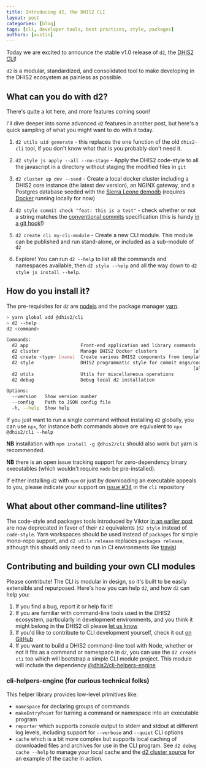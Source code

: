 ```yaml
---
title: Introducing d2, the DHIS2 CLI
layout: post
categories: [blog]
tags: [cli, developer tools, best practices, style, packages]
authors: [austin]
---
```


Today we are excited to announce the stable v1.0 release of `d2`, the [DHIS2 CLI](https://www.npmjs.com/package/@dhis2/cli)!

`d2` is a modular, standardized, and consolidated tool to make developing in the DHIS2 ecosystem as painless as possible.

## What can you do with d2?

There's quite a lot here, and more features coming soon!

I'll dive deeper into some advanced `d2` features in another post, but here's a quick sampling of what you might want to do with it today.

1. `d2 utils uid generate` - this replaces the one function of the old `dhis2-cli` tool, if you don't know what that is you probably don't need it.

2. `d2 style js apply --all --no-stage` - Apply the DHIS2 code-style to all the javascript in a directory without staging the modified files in `git`

3. `d2 cluster up dev --seed` - Create a local docker cluster including a DHIS2 core instance (the latest dev version), an NGINX gateway, and a Postgres database seeded with the [Sierra Leone demodb](https://github.com/dhis2/dhis2-demo-db/tree/master/sierra-leone) (requires [Docker](https://www.docker.com/products/docker-desktop) running locally for now)

4. `d2 style commit check "feat: this is a test"` - check whether or not a string matches the [conventional commits](http://conventionalcommits.org/) specification (this is handy [in a git hook](https://github.com/dhis2/cli/blob/master/package.json#L19)!)

5. `d2 create cli my-cli-module` - Create a new CLI module. This module can be published and run stand-alone, or included as a sub-module of `d2`

6. Explore! You can run `d2 --help` to list all the commands and namespaces available, then `d2 style --help` and all the way down to `d2 style js install --help`.

## How do you install it?

The pre-requisites for `d2` are [nodejs](https://nodejs.org/en/download/) and the package manager [yarn](https://yarnpkg.com/lang/en/docs/install/).

```sh
> yarn global add @dhis2/cli
> d2 --help
d2 <command>

Commands:
  d2 app                   Front-end application and library commands
  d2 cluster               Manage DHIS2 Docker clusters             [aliases: c]
  d2 create <type> [name]  Create various DHIS2 components from templates
  d2 style                 DHIS2 programmatic style for commit msgs/code
                                                                    [aliases: s]
  d2 utils                 Utils for miscellaneous operations
  d2 debug                 Debug local d2 installation

Options:
  --version   Show version number                                      [boolean]
  --config    Path to JSON config file
  -h, --help  Show help                                                [boolean]
```

If you just want to run a single command without installing `d2` globally, you can use `npx`, for instance both commands above are equivalent to `npx @dhis2/cli --help`

**NB** installation with `npm install -g @dhis2/cli` should also work but yarn is recommended.

**NB** there is an open issue tracking support for zero-dependency binary executables (which wouldn't require `node` be pre-installed).

If either installing `d2` with `npm` or just by downloading an executable appeals to you, please indicate your support on [issue #34](https://github.com/dhis2/cli/issues/34) in the `cli` repository

## What about other command-line utilites?

The code-style and packages tools introduced by Viktor [in an earlier post](/blog/2018/12/07/packages-and-conventions.html) are now deprecated in favor of their `d2` equivalents (`d2 style` instead of `code-style`. Yarn workspaces should be used instead of `packages` for simple mono-repo support, and `d2 utils release` replaces `packages release`, although this should only need to run in CI environments like [travis](https://www.travis-ci.com))

## Contributing and building your own CLI modules

Please contribute! The CLI is modular in design, so it's built to be easily extensible and repurposed. Here's how you can help `d2`, and how `d2` can help you:

1. If you find a bug, report it or help fix it!
2. If you are familiar with command-line tools used in the DHIS2 ecosystem, particularly in development environments, and you think it might belong in the DHIS2 cli please [let us know](https://github.com/dhis2/cli/issues/new)
3. If you'd like to contribute to CLI development yourself, check it out [on GitHub](https://github.com/dhis2/cli)
4. If you want to build a DHIS2 command-line tool with Node, whether or not it fits as a command or namespace in `d2`, you can use the `d2 create cli` too which will bootstrap a simple CLI module project. This module will include the dependency [@dhis2/cli-helpers-engine](https://github.com/dhis2/cli-helpers-engine)

### cli-helpers-engine (for curious technical folks)

This helper library provides low-level primitives like:

- `namespace` for declaring groups of commands
- `makeEntryPoint` for turning a command or namespace into an executable program
- `reporter` which supports console output to stderr and stdout at different log levels, including support for `--verbose` and `--quiet` CLI options
- `cache` which is a bit more complex but supports local caching of downloaded files and archives for use in the CLI program. See `d2 debug cache --help` to manage your local cache and the [d2 cluster source](https://github.com/dhis2/cli/tree/master/packages/cluster/src/commands) for an example of the cache in action.
